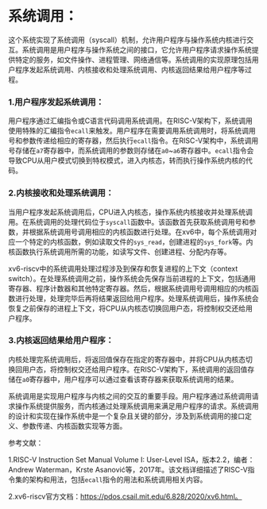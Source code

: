 # 系统调用：

这个系统实现了系统调用（syscall）机制，允许用户程序与操作系统内核进行交互。系统调用是用户程序与操作系统之间的接口，它允许用户程序请求操作系统提供特定的服务，如文件操作、进程管理、网络通信等。系统调用的实现原理包括用户程序发起系统调用、内核接收和处理系统调用、内核返回结果给用户程序等过程。

### 1.用户程序发起系统调用：

用户程序通过汇编指令或C语言代码调用系统调用。在RISC-V架构下，系统调用使用特殊的汇编指令`ecall`来触发。用户程序在需要调用系统调用时，将系统调用号和参数传递给相应的寄存器，然后执行`ecall`指令。在RISC-V架构中，系统调用号存储在`a7`寄存器中，而系统调用的参数则存储在`a0`~`a6`寄存器中。`ecall`指令会导致CPU从用户模式切换到特权模式，进入内核态，转而执行操作系统内核的代码。

### 2.内核接收和处理系统调用：

当用户程序发起系统调用后，CPU进入内核态，操作系统内核接收并处理系统调用。在系统调用的处理代码位于`syscall`函数中。该函数首先获取系统调用号和参数，并根据系统调用号调用相应的内核函数进行处理。在xv6中，每个系统调用对应一个特定的内核函数，例如读取文件的`sys_read`，创建进程的`sys_fork`等。内核函数执行系统调用所需的功能，如读写文件、创建进程、分配内存等。

xv6-riscv中的系统调用处理过程涉及到保存和恢复进程的上下文（context switch）。在处理系统调用之前，操作系统会先保存当前进程的上下文，包括通用寄存器、程序计数器和其他特定寄存器。然后，根据系统调用号调用相应的内核函数进行处理，处理完毕后再将结果返回给用户程序。处理系统调用后，操作系统会恢复之前保存的进程上下文，将CPU从内核态切换回用户态，将控制权交还给用户程序。

### 3.内核返回结果给用户程序：

内核处理完系统调用后，将返回值保存在指定的寄存器中，并将CPU从内核态切换回用户态，将控制权交还给用户程序。在RISC-V架构下，系统调用的返回值存储在`a0`寄存器中，用户程序可以通过查看该寄存器来获取系统调用的结果。

系统调用是实现用户程序与内核之间的交互的重要手段。用户程序通过系统调用请求操作系统提供服务，而内核通过处理系统调用来满足用户程序的请求。系统调用的设计和实现在操作系统中是一个复杂且关键的部分，涉及到系统调用的接口定义、参数传递、内核函数实现等方面。

 

参考文献：

1.RISC-V Instruction Set Manual Volume I: User-Level ISA，版本2.2，编者：Andrew Waterman，Krste Asanović等，2017年。该文档详细描述了RISC-V指令集的架构和用法，包括`ecall`指令的用法和系统调用相关内容。

 

2.xv6-riscv官方文档：https://pdos.csail.mit.edu/6.828/2020/xv6.html。

 

 